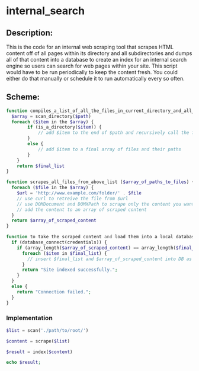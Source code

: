 # internal_search
## Description:
This is the code for an internal web scraping tool that scrapes HTML content off of all pages within its directory and all subdirectories and dumps all of that content into a database to create an index for an internal search engine so users can search for web pages within your site. This script would have to be run periodically to keep the content fresh. You could either do that manually or schedule it to run automatically every so often.

## Scheme:
```php
function compiles_a_list_of_all_the_files_in_current_directory_and_all_subdirectories ($path_to_root_directory) {
  $array = scan_directory($path)
  foreach ($item in the $array) {
		if (is_a_directory($item)) {
			// add $item to the end of $path and recursively call the function with the new path as the input
		}
		else {
			// add $item to a final array of files and their paths
		}
	}
	return $final_list
}

function scrapes_all_files_from_above_list ($array_of_paths_to_files) {
  foreach ($file in the $array) {
    $url = 'http://www.example.com/folder/' . $file
    // use curl to retreive the file from $url
    // use DOMDocument and DOMXPath to scrape only the content you want off of the file
    // add the content to an array of scraped content
  }
  return $array_of_scraped_content
}

function to take the scraped content and load them into a local database ($final_list, $array_of_scraped_content) {
  if (database_connect(credentials)) {
    if (array_length($array_of_scraped_content) == array_length($final_list)) {
      foreach ($item in $final_list) {
        // insert $final_list and $array_of_scraped_content into DB as separate columns in the same row
      }
      return "Site indexed successfully.";
    }
  }
  else {
    return "Connection failed.";
  }
}
```

### Implementation
```php
$list = scan('./path/to/root/')

$content = scrape($list)

$result = index($content)

echo $result;
```
